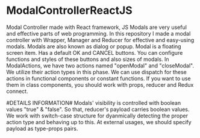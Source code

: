 # ModalControllerReactJS
Modal Controller made with React framework, JS
Modals are very useful and effective parts of web programming. In this repository I made a modal controller with Wrapper, Manager and Reducer for effective and easy-using modals. 
Modals are also known as dialog or popup. 
Modal is a floating screen item. Has a default OK and CANCEL buttons.
You can configure functions and styles of these buttons and also sizes of modals.
In ModalActions, we have two actions named "openModal" and "closeModal". We utilize their action types in this phase.
We can use dispatch for these actions in functional components or constant functions. If you want to use them in class components, you should work with props, reducer and Redux connect.

#DETAILS INFORMATION#
Modals' visibility is controlled with boolean values "true" & "false".
So that, reducer's payload carries boolean values.
We work with switch-case structure for dyanmically detecting the proper action type and behaving up to this.
At external usages, we should specify payload as type-props pairs.

